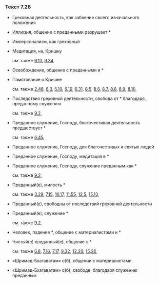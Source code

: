 ### Текст 7.28
	
- Греховная деятельность, как забвение своего изначального положения

	
- Иллюзия, общение с преданными разрушает *

	
- Имперсонализм, как греховный

	
- Медитация, на, Кришну

	см. также  [6.10](../06/0610.md),  [9.34](../09/0934.md), 
	
- Освобождение, общение с преданными и *

	
- Памятование о Кришне

	см. также  [2.48](../02/0248.md),  [6.3](../06/0603.md),  [6.10](../06/0610.md),  [6.19](../06/0619.md),  [6.31](../06/0631.md),  [8.5](../08/0805.md),  [8.6](../08/0806.md),  [8.7](../08/0807.md),  [8.8](../08/0808.md),  [8.9](../08/0809.md),  [8.10](../08/0810.md), 
	
- Последствия греховной деятельности, свобода от * благодаря, преданному служению

	см. также  [9.2](../09/0902.md), 
	
- Преданное служение, Господу, благочестивая деятельность предшествует *

	см. также  [6.45](../06/0645.md), 
	
- Преданное служение, Господу, для благочестивых и святых людей

	
- Преданное служение, Господу, медитация в *

	
- Преданное служение, Господу, служение преданным как *

	см. также  [9.2](../09/0902.md), 
	
- Преданный(е), милость *

	см. также  [3.29](../03/0329.md),  [7.15](../07/0715.md),  [10.17](../10/1017.md),  [11.55](../11/1155.md),  [12.5](../12/1205.md),  [15.10](../15/1510.md), 
	
- Преданный(е), свободны от последствий греховной деятельности

	
- Преданный(е), служение *

	см. также  [9.2](../09/0902.md), 
	
- Человек, падение *, общение с материалистами и *

	
- Чистый(е) преданный(е), общение с *

	см. также  [6.8](../06/0608.md),  [7.16](../07/0716.md),  [7.17](../07/0717.md),  [9.32](../09/0932.md),  [12.20](../12/1220.md),  [15.20](../15/1520.md), 
	
- «Шримад-Бхагаватам» о(б), общении с материалистами

	
- «Шримад-Бхагаватам» о(б), свободе, благодаря служению преданным

